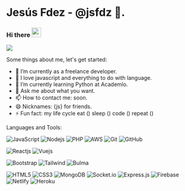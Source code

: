 # Jesús Fdez - @jsfdz 🚀.

### Hi there <img src="https://media.giphy.com/media/hvRJCLFzcasrR4ia7z/giphy.gif" width="25px">

<img  src="https://miro.medium.com/max/3200/1*OF0xEMkWBv-69zvmNs6RDQ.gif" />

Some things about me, let's get started:

- 🔭 I’m currently as a freelance developer.
- 🥰 I love javascript and everything to do with language.
- 🌱 I’m currently learning Python at Academlo.
- 💬 Ask me about what you want.
- 📫 How to contact me: soon.
- 😄 Nicknames: {js} for friends.
- ⚡ Fun fact: my life cycle eat () sleep () code () repeat ()

Languages and Tools:

![JavaScript](https://img.shields.io/badge/-JavaScript-black?style=flat-square&logo=javascript)
![Nodejs](https://img.shields.io/badge/-Nodejs-black?style=flat-square&logo=Node.js)
![PHP](https://img.shields.io/badge/-PHP-black?style=flat-square&logo=PHP)
![AWS](https://img.shields.io/badge/-AWS-black?style=flat-square&logo=AWS)
![Git](https://img.shields.io/badge/-Git-black?style=flat-square&logo=git)
![GitHub](https://img.shields.io/badge/-GitHub-black?style=flat-square&logo=github)

![Reactjs](https://img.shields.io/badge/-React-black?style=flat-square&logo=react)
![Vuejs](https://img.shields.io/badge/-Vue-black?style=flat-square&logo=vue.js)

![Bootstrap](https://img.shields.io/badge/-Bootstrap-black?style=flat-square&logo=bootstrap)
![Tailwind](https://img.shields.io/badge/-Tailwind-black?style=flat-square&logo=tailwind)
![Bulma](https://img.shields.io/badge/-Bulma-black?style=flat-square&logo=bulma)

![HTML5](https://img.shields.io/badge/-HTML5-black?style=flat-square&logo=html5&logoColor=white)
![CSS3](https://img.shields.io/badge/-CSS3-black?style=flat-square&logo=css3)
![MongoDB](https://img.shields.io/badge/-MongoDB-black?style=flat-square&logo=mongodb)
![Socket.io](https://img.shields.io/badge/-Socket-black?style=flat-square&logo=socket.io)
![Express.js](https://img.shields.io/badge/-Express-black?style=flat-square&logo=express)
![Firebase](https://img.shields.io/badge/-Firebase-black?style=flat-square&logo=Firebase)
![Netlify](https://img.shields.io/badge/-Netlify-black?style=flat-square&logo=netlify)
![Heroku](https://img.shields.io/badge/-Heroku-black?style=flat-square&logo=heroku)
<!--
**jsfdz/jsfdz** is a ✨ _special_ ✨ repository because its `README.md` (this file) appears on your GitHub profile.
-->
